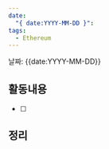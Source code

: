 ```yaml
---
date:
  "{ date:YYYY-MM-DD }": 
tags:
  - Ethereum
---
```


날짜: {{date:YYYY-MM-DD}}

## 활동내용
- [ ] 




## 정리

